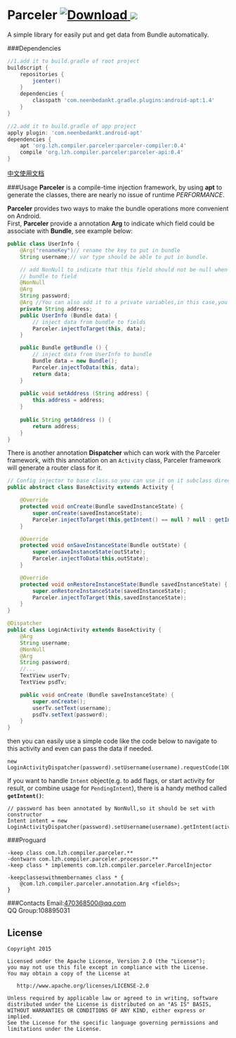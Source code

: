 # Parceler [ ![Download](https://api.bintray.com/packages/yjfnypeu/maven/Parceler/images/download.svg) ](https://bintray.com/yjfnypeu/maven/Parceler/_latestVersion)   <a href="http://www.methodscount.com/?lib=org.lzh.compiler.parceler%3Aparceler-api%3A0.4"><img src="https://img.shields.io/badge/Methods count-core: 42 | deps: 1-e91e63.svg"/></a>

A simple library for easily put and get data from Bundle automatically.

###Dependencies

```Groovy
//1.add it to build.gradle of root project
buildscript {
    repositories {
        jcenter()
    }
    dependencies {
        classpath 'com.neenbedankt.gradle.plugins:android-apt:1.4'
    }
}

//2.add it to build.gradle of app project
apply plugin: 'com.neenbedankt.android-apt'
dependencies {
    apt 'org.lzh.compiler.parceler:parceler-compiler:0.4'
    compile 'org.lzh.compiler.parceler:parceler-api:0.4'
}
```

[中文使用文档](./USAGE-CH.md)

###Usage
**Parceler** is a compile-time injection framework, by using **apt** to generate the classes,
there are nearly no issue of runtime <i>PERFORMANCE</i>.

**Parceler** provides two ways to make the bundle operations more convenient on Android.<br>
First, <b>Parceler</b> provide a annotation <b>Arg</b> to indicate which field could be associate with <b>Bundle</b>, see example below:

```Java
public class UserInfo {
    @Arg("renameKey")// rename the key to put in bundle
    String username;// var type should be able to put in bundle.

    // add NonNull to indicate that this field should not be null when you injects from
    // bundle to field
    @NonNull
    @Arg
    String password;
    @Arg //You can also add it to a private variables,in this case,you must provide a pair of get/set methods instead
    private String address;
    public UserInfo (Bundle data) {
        // inject data from bundle to fields
        Parceler.injectToTarget(this, data);
    }

    public Bundle getBundle () {
        // inject data from UserInfo to bundle
        Bundle data = new Bundle();
        Parceler.injectToData(this, data);
        return data;
    }
    
    public void setAddress (String address) {
        this.address = address;
    }
    
    public String getAddress () {
        return address;
    }
}
```


There is another annotation **Dispatcher** which can work with the Parceler framework, with this
annotation on an `Activity` class, Parceler framework will generate a router class for it.
```Java
// Config injector to base class.so you can use it on it subclass directly
public abstract class BaseActivity extends Activity {

    @Override
    protected void onCreate(Bundle savedInstanceState) {
        super.onCreate(savedInstanceState);
        Parceler.injectToTarget(this,getIntent() == null ? null : getIntent().getExtras());
    }

    @Override
    protected void onSaveInstanceState(Bundle outState) {
        super.onSaveInstanceState(outState);
        Parceler.injectToData(this,outState);
    }

    @Override
    protected void onRestoreInstanceState(Bundle savedInstanceState) {
        super.onRestoreInstanceState(savedInstanceState);
        Parceler.injectToTarget(this,savedInstanceState);
    }
}
```
```Java
@Dispatcher
public class LoginActivity extends BaseActivity {
    @Arg
    String username;
    @NonNull
    @Arg
    String password;
    //...
    TextView userTv;
    TextView psdTv;

    public void onCreate (Bundle saveInstanceState) {
        super.onCreate();
        userTv.setText(username);
        psdTv.setText(password);
    }
}
```
then you can easily use a simple code like the code below to navigate to this activity and even can pass the data if needed.

```
new LoginActivityDispatcher(password).setUsername(username).requestCode(100).start(activity);
```

If you want to handle `Intent` object(e.g. to add flags, or start activity for result, or combine
 usage for `PendingIntent`), there is a handy method called **`getIntent()`**:
```
// password has been annotated by NonNull,so it should be set with constructor
Intent intent = new LoginActivityDispatcher(password).setUsername(username).getIntent(activity);
```

###Proguard
```Proguard
-keep class com.lzh.compiler.parceler.**
-dontwarn com.lzh.compiler.parceler.processor.**
-keep class * implements com.lzh.compiler.parceler.ParcelInjector

-keepclasseswithmembernames class * {
    @com.lzh.compiler.parceler.annotation.Arg <fields>;
}
```

###Contacts
Email:470368500@qq.com<br>
QQ Group:108895031


## License
```
Copyright 2015 

Licensed under the Apache License, Version 2.0 (the "License");
you may not use this file except in compliance with the License.
You may obtain a copy of the License at

   http://www.apache.org/licenses/LICENSE-2.0

Unless required by applicable law or agreed to in writing, software
distributed under the License is distributed on an "AS IS" BASIS,
WITHOUT WARRANTIES OR CONDITIONS OF ANY KIND, either express or implied.
See the License for the specific language governing permissions and
limitations under the License.
```



